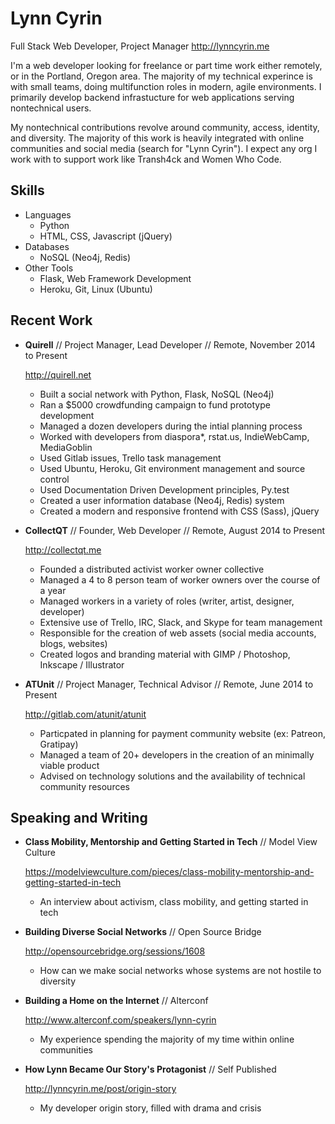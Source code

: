 Lynn Cyrin
===========

Full Stack Web Developer, Project Manager
<http://lynncyrin.me>

I'm a web developer looking for freelance or part time work either remotely, or in the Portland, Oregon area. The majority of my technical experince is with small teams, doing multifunction roles in modern, agile environments. I primarily develop backend infrastucture for web applications serving nontechnical users.

My nontechnical contributions revolve around community, access, identity, and diversity. The majority of this work is heavily integrated with online communities and social media (search for "Lynn Cyrin"). I expect any org I work with to support work like Transh4ck and Women Who Code.

Skills
------

*   Languages
    -   Python
    -   HTML, CSS, Javascript (jQuery)
*   Databases
    -   NoSQL (Neo4j, Redis)
*   Other Tools
    -   Flask, Web Framework Development
    -   Heroku, Git, Linux (Ubuntu)

Recent Work
-----------

*   **Quirell** // Project Manager, Lead Developer // Remote, November 2014 to Present

    <http://quirell.net>

    -   Built a social network with Python, Flask, NoSQL (Neo4j)
    -   Ran a $5000 crowdfunding campaign to fund prototype development
    -   Managed a dozen developers during the intial planning process
    -   Worked with developers from diaspora*, rstat.us, IndieWebCamp, MediaGoblin
    -   Used Gitlab issues, Trello task management
    -   Used Ubuntu, Heroku, Git environment management and source control
    -   Used Documentation Driven Development principles, Py.test
    -   Created a user information database (Neo4j, Redis) system
    -   Created a modern and responsive frontend with CSS (Sass), jQuery

*   **CollectQT** // Founder, Web Developer // Remote, August 2014 to Present

    <http://collectqt.me>

    * Founded a distributed activist worker owner collective
    * Managed a 4 to 8 person team of worker owners over the course of a year
    * Managed workers in a variety of roles (writer, artist, designer, developer)
    * Extensive use of Trello, IRC, Slack, and Skype for team management
    * Responsible for the creation of web assets (social media accounts, blogs, websites)
    * Created logos and branding material with GIMP / Photoshop, Inkscape / Illustrator

*   **ATUnit** // Project Manager, Technical Advisor // Remote, June 2014 to Present

    <http://gitlab.com/atunit/atunit>

    * Particpated in planning for payment community website (ex: Patreon, Gratipay)
    * Managed a team of 20+ developers in the creation of an minimally viable product
    * Advised on technology solutions and the availability of technical community resources

Speaking and Writing
--------------------

*   **Class Mobility, Mentorship and Getting Started in Tech** // Model View Culture

    <https://modelviewculture.com/pieces/class-mobility-mentorship-and-getting-started-in-tech>

    -   An interview about activism, class mobility, and getting started in tech

*   **Building Diverse Social Networks** // Open Source Bridge

    <http://opensourcebridge.org/sessions/1608>

    -   How can we make social networks whose systems are not hostile to diversity

*   **Building a Home on the Internet** // Alterconf

    <http://www.alterconf.com/speakers/lynn-cyrin>

    -   My experience spending the majority of my time within online communities

*   **How Lynn Became Our Story's Protagonist** // Self Published

    <http://lynncyrin.me/post/origin-story>

    -   My developer origin story, filled with drama and crisis

